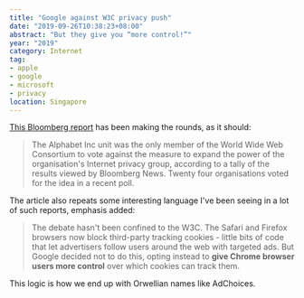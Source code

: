 ```yaml
---
title: "Google against W3C privacy push"
date: "2019-09-26T10:38:23+08:00"
abstract: "But they give you “more control!”"
year: "2019"
category: Internet
tag:
- apple
- google
- microsoft
- privacy
location: Singapore
---
```

[This Bloomberg report](https://www.bloomberg.com/news/articles/2019-09-24/google-blocks-privacy-push-at-the-group-that-sets-web-standards) has been making the rounds, as it should:

> The Alphabet Inc unit was the only member of the World Wide Web Consortium to vote against the measure to expand the power of the organisation's Internet privacy group, according to a tally of the results viewed by Bloomberg News. Twenty four organisations voted for the idea in a recent poll.

The article also repeats some interesting language I've been seeing in a lot of such reports, emphasis added:

> The debate hasn't been confined to the W3C. The Safari and Firefox browsers now block third-party tracking cookies - little bits of code that let advertisers follow users around the web with targeted ads. But Google decided not to do this, opting instead to **give Chrome browser users more control** over which cookies can track them. 

This logic is how we end up with Orwellian names like AdChoices.

